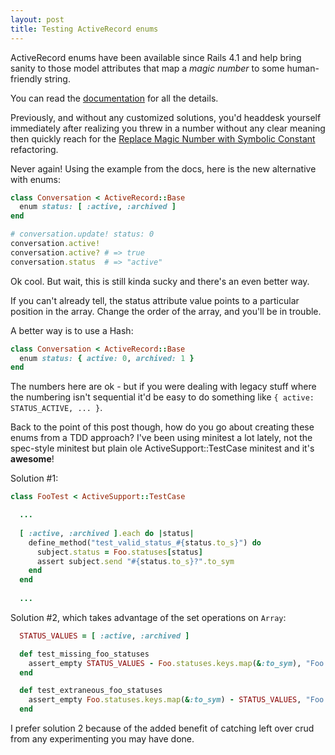 ```yaml
---
layout: post
title: Testing ActiveRecord enums
---
```


ActiveRecord enums have been available since Rails 4.1 and help bring sanity to those model attributes that map a *magic number* to some human-friendly string.

You can read the [documentation](http://api.rubyonrails.org/v4.2.0/classes/ActiveRecord/Enum.html) for all the details.

Previously, and without any customized solutions, you'd headdesk yourself immediately after realizing you threw in a number without any clear meaning then quickly reach for the [Replace Magic Number with Symbolic Constant](http://www.refactoring.com/catalog/replaceMagicNumberWithSymbolicConstant.html) refactoring.

Never again!  Using the example from the docs, here is the new alternative with enums:

```ruby
class Conversation < ActiveRecord::Base
  enum status: [ :active, :archived ]
end

# conversation.update! status: 0
conversation.active!
conversation.active? # => true
conversation.status  # => "active"
```

Ok cool.  But wait, this is still kinda sucky and there's an even better way.

If you can't already tell, the status attribute value points to a particular position in the array.  Change the order of the array, and you'll be in trouble.

A better way is to use a Hash:

```ruby
class Conversation < ActiveRecord::Base
  enum status: { active: 0, archived: 1 }
end
```

The numbers here are ok - but if you were dealing with legacy stuff where the numbering isn't sequential it'd be easy to do something like `{ active: STATUS_ACTIVE, ... }`.

Back to the point of this post though, how do you go about creating these enums from a TDD approach?  I've been using minitest a lot lately, not the spec-style minitest but plain ole ActiveSupport::TestCase minitest and it's **awesome**!

Solution \#1:

```ruby
class FooTest < ActiveSupport::TestCase

  ...
  
  [ :active, :archived ].each do |status|
    define_method("test_valid_status_#{status.to_s}") do
      subject.status = Foo.statuses[status]
      assert subject.send "#{status.to_s}?".to_sym
    end
  end
  
  ...
```

Solution \#2, which takes advantage of the set operations on `Array`:

```ruby
  STATUS_VALUES = [ :active, :archived ]

  def test_missing_foo_statuses
    assert_empty STATUS_VALUES - Foo.statuses.keys.map(&:to_sym), "Foo is missing statuses"
  end

  def test_extraneous_foo_statuses
    assert_empty Foo.statuses.keys.map(&:to_sym) - STATUS_VALUES, "Foo has extraneous formats"
  end
```
I prefer solution 2 because of the added benefit of catching left over crud from any experimenting you may have done.
